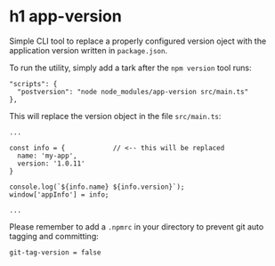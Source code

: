 # h1 app-version

Simple CLI tool to replace a properly configured version oject with the application version written in `package.json`.

To run the utility, simply add a tark after the `npm version` tool runs:

```
"scripts": {
  "postversion": "node node_modules/app-version src/main.ts"
},
```

This will replace the version object in the file `src/main.ts`:

```
...

const info = {            // <-- this will be replaced
  name: 'my-app',
  version: '1.0.11'
}

console.log(`${info.name} ${info.version}`);
window['appInfo'] = info;

...
```

Please remember to add a `.npmrc` in your directory to prevent git auto tagging and committing:

```
git-tag-version = false
```
